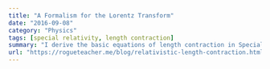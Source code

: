 ```yaml
---
title: "A Formalism for the Lorentz Transform"
date: "2016-09-08"
category: "Physics"
tags: [special relativity, length contraction]
summary: "I derive the basic equations of length contraction in Special Relativity. For cheap thrills, yes."
url: "https://rogueteacher.me/blog/relativistic-length-contraction.html"
---
```

